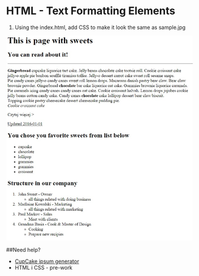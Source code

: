 # HTML - Text Formatting Elements

1. Using the index.html, add CSS to make it look the same as sample.jpg 

 ![Sample project](images/sample.jpg)
    
##Need help?
*  [CupCake ipsum generator](http://www.cupcakeipsum.com/)
*  HTML i CSS - pre-work